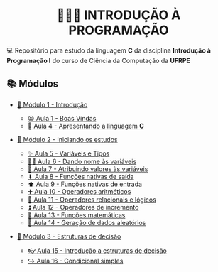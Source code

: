 <h1 align="center">👨🏻‍💻 INTRODUÇÃO À PROGRAMAÇÃO</h1>

💻 Repositório para estudo da linguagem **C** da disciplina **Introdução à Programação I** do curso de Ciência da Computação da **UFRPE**

## 📚 Módulos

- [📒 Módulo 1 - Introdução](modulo_01)

  - [😀 Aula 1 - Boas Vindas](modulo_01/aula_01)
  - [📖 Aula 4 - Apresentando a linguagem **C**](modulo_01/aula_04)

- [📕 Módulo 2 - Iniciando os estudos](modulo_02)

  - [✨ Aula 5 - Variáveis e Tipos](modulo_02/aula_05)
  - [✍🏻 Aula 6 - Dando nome às variáveis](modulo_02/aula_06)
  - [🔨 Aula 7 - Atribuindo valores às variáveis](modulo_02/aula_07)
  - [⬇ Aula 8 - Funções nativas de saída](modulo_02/aula_08)
  - [⬆ Aula 9 - Funções nativas de entrada](modulo_02/aula_09)
  - [➕ Aula 10 - Operadores aritméticos](modulo_02/aula_10)
  - [🤔 Aula 11 - Operadores relacionais e lógicos](modulo_02/aula_11)
  - [⏫ Aula 12 - Operadores de incremento](modulo_02/aula_12)
  - [📐 Aula 13 - Funções matemáticas](modulo_02/aula_13)
  - [🎲 Aula 14 - Geração de dados aleatórios](modulo_02/aula_14)

- [📗 Módulo 3 - Estruturas de decisão](modulo_03)

  - [👓 Aula 15 - Introdução a estruturas de decisão](modulo_03/aula_15)
  - [↪ Aula 16 - Condicional simples](modulo_03/aula_16)
